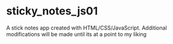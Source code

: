 # sticky_notes_js01
A stick notes app created with HTML/CSS/JavaScript. Additional modifications will be made until its at a point to my liking
